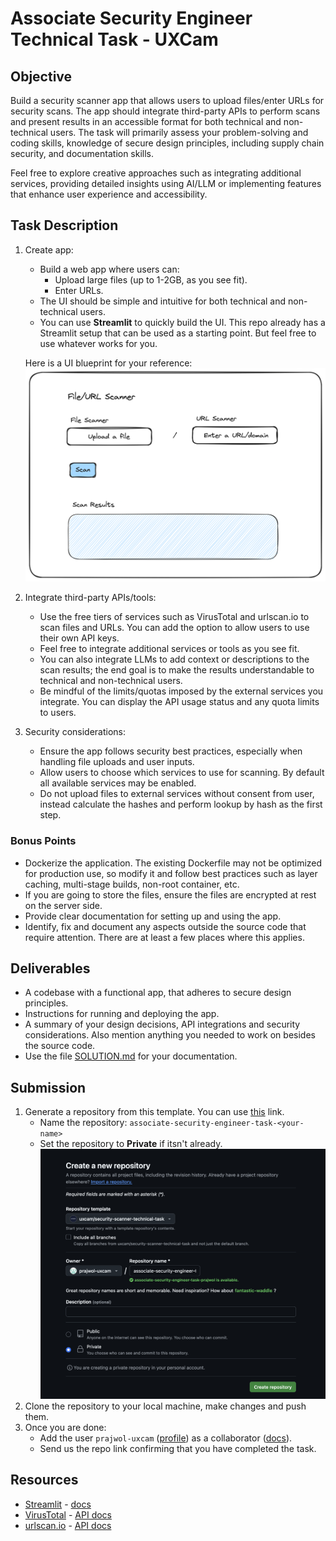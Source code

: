 # Associate Security Engineer Technical Task - UXCam

## Objective

Build a security scanner app that allows users to upload files/enter URLs for security scans. The app should integrate third-party APIs to perform scans and present results in an accessible format for both technical and non-technical users. The task will primarily assess your problem-solving and coding skills, knowledge of secure design principles, including supply chain security, and documentation skills.

Feel free to explore creative approaches such as integrating additional services, providing detailed insights using AI/LLM or implementing features that enhance user experience and accessibility.

## Task Description

1. Create app:

   - Build a web app where users can:
     - Upload large files (up to 1-2GB, as you see fit).
     - Enter URLs.
   - The UI should be simple and intuitive for both technical and non-technical users.
   - You can use **Streamlit** to quickly build the UI. This repo already has a Streamlit setup that can be used as a starting point. But feel free to use whatever works for you.

   Here is a UI blueprint for your reference:
   ![UI blueprint](./assets/security-scanner-blueprint.png)

2. Integrate third-party APIs/tools:

   - Use the free tiers of services such as VirusTotal and urlscan.io to scan files and URLs. You can add the option to allow users to use their own API keys.
   - Feel free to integrate additional services or tools as you see fit.
   - You can also integrate LLMs to add context or descriptions to the scan results; the end goal is to make the results understandable to technical and non-technical users.
   - Be mindful of the limits/quotas imposed by the external services you integrate. You can display the API usage status and any quota limits to users.

3. Security considerations:
   - Ensure the app follows security best practices, especially when handling file uploads and user inputs.
   - Allow users to choose which services to use for scanning. By default all available services may be enabled.
   - Do not upload files to external services without consent from user, instead calculate the hashes and perform lookup by hash as the first step.

### Bonus Points

- Dockerize the application. The existing Dockerfile may not be optimized for production use, so modify it and follow best practices such as layer caching, multi-stage builds, non-root container, etc.
- If you are going to store the files, ensure the files are encrypted at rest on the server side.
- Provide clear documentation for setting up and using the app.
- Identify, fix and document any aspects outside the source code that require attention. There are at least a few places where this applies.

## Deliverables

- A codebase with a functional app, that adheres to secure design principles.
- Instructions for running and deploying the app.
- A summary of your design decisions, API integrations and security considerations. Also mention anything you needed to work on besides the source code.
- Use the file [SOLUTION.md](./SOLUTION.md) for your documentation.

## Submission

1. Generate a repository from this template. You can use [this](https://github.com/new?owner=uxcam&template_name=associate-security-engineer-task&template_owner=uxcam&visibility=private) link.
   - Name the repository: `associate-security-engineer-task-<your-name>`
   - Set the repository to **Private** if itsn't already.
     ![Generate repo](./assets/generate-repo.png)
2. Clone the repository to your local machine, make changes and push them.
3. Once you are done:
   - Add the user `prajwol-uxcam` ([profile](https://github.com/prajwol-uxcam)) as a collaborator ([docs](https://docs.github.com/en/account-and-profile/setting-up-and-managing-your-personal-account-on-github/managing-access-to-your-personal-repositories/inviting-collaborators-to-a-personal-repository)).
   - Send us the repo link confirming that you have completed the task.

## Resources

- [Streamlit](https://streamlit.io/) - [docs](https://docs.streamlit.io/)
- [VirusTotal](https://www.virustotal.com/) - [API docs](https://docs.virustotal.com/reference/overview)
- [urlscan.io](https://urlscan.io/) - [API docs](https://urlscan.io/docs/api/)
